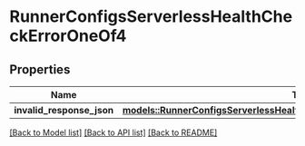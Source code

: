 # RunnerConfigsServerlessHealthCheckErrorOneOf4

## Properties

Name | Type | Description | Notes
------------ | ------------- | ------------- | -------------
**invalid_response_json** | [**models::RunnerConfigsServerlessHealthCheckErrorOneOf4InvalidResponseJson**](RunnerConfigsServerlessHealthCheckError_oneOf_4_invalid_response_json.md) |  | 

[[Back to Model list]](../README.md#documentation-for-models) [[Back to API list]](../README.md#documentation-for-api-endpoints) [[Back to README]](../README.md)


